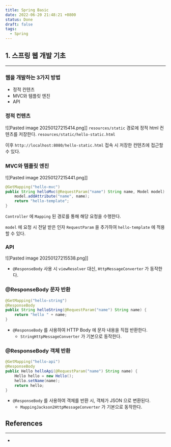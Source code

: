 ```yaml
---
title: Spring Basic
date: 2022-06-20 21:48:21 +0800
status: Done
draft: false
tags:
  - Spring
---
```

## 1. 스프링 웹 개발 기초
---
### 웹을 개발하는 3가지 방법
- 정적 컨텐츠
- MVC와 템플릿 엔진
- API

### 정적 컨텐츠
![[Pasted image 20250127215414.png]]
`resources/static` 경로에 정적 html 컨텐츠를 저장한다. `resources/static/hello-static.html`

이후 `http://localhost:8080/hello-static.html` 접속 시 저장한 컨텐츠에 접근할 수 있다.

### MVC와 템플릿 엔진
![[Pasted image 20250127215441.png]]
```java
@GetMapping("hello-mvc")
public String helloMvc(@RequestParam("name") String name, Model model) {
    model.addAttribute("name", name);
    return "hello-template";
}
```

`Controller` 에 `Mapping` 된 경로를 통해 해당 요청을 수행한다.

`model` 에 요청 시 전달 받은 인자 `RequestParam` 을 추가하여 `hello-template` 에 적용할 수 있다.

### API
![[Pasted image 20250127215538.png]]
- `@ResponseBody` 사용 시 `viewResolver` 대신, `HttpMessageConverter` 가 동작한다.

### @ResponseBody 문자 반환
```java
@GetMapping("hello-string")
@ResponseBody
public String helloString(@RequestParam("name") String name) {
    return "hello " + name;
}
```
- `@ResponseBody` 를 사용하여 HTTP Body 에 문자 내용을 직접 반환한다.
    - `StringHttpMessageConverter` 가 기본으로 동작한다.

### @ResponseBody 객체 반환
```java
@GetMapping("hello-api")
@ResponseBody
public Hello helloApi(@RequestParam("name") String name) {
    Hello hello = new Hello();
    hello.setName(name);
    return hello;
}
```
- `@ResponseBody` 를 사용하여 객체를 반환 시, 객체가 JSON 으로 변환된다.
    - `MappingJackson2HttpMessageConverter` 가 기본으로 동작한다.

## References
---
- 
